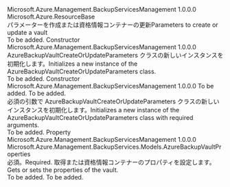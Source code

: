 <Type Name="AzureBackupVaultCreateOrUpdateParameters" FullName="Microsoft.Azure.Management.BackupServices.Models.AzureBackupVaultCreateOrUpdateParameters">
  <TypeSignature Language="C#" Value="public class AzureBackupVaultCreateOrUpdateParameters : Microsoft.Azure.ResourceBase" />
  <TypeSignature Language="ILAsm" Value=".class public auto ansi beforefieldinit AzureBackupVaultCreateOrUpdateParameters extends Microsoft.Azure.ResourceBase" />
  <TypeSignature Language="DocId" Value="T:Microsoft.Azure.Management.BackupServices.Models.AzureBackupVaultCreateOrUpdateParameters" />
  <TypeSignature Language="VB.NET" Value="Public Class AzureBackupVaultCreateOrUpdateParameters&#xA;Inherits ResourceBase" />
  <TypeSignature Language="F#" Value="type AzureBackupVaultCreateOrUpdateParameters = class&#xA;    inherit ResourceBase" />
  <AssemblyInfo>
    <AssemblyName>Microsoft.Azure.Management.BackupServicesManagement</AssemblyName>
    <AssemblyVersion>1.0.0.0</AssemblyVersion>
  </AssemblyInfo>
  <Base>
    <BaseTypeName>Microsoft.Azure.ResourceBase</BaseTypeName>
  </Base>
  <Interfaces />
  <Docs>
    <summary>
            <span data-ttu-id="34f31-101">パラメーターを作成または資格情報コンテナーの更新</span><span class="sxs-lookup"><span data-stu-id="34f31-101">Parameters to create or update a vault</span></span>
            </summary>
    <remarks>To be added.</remarks>
  </Docs>
  <Members>
    <Member MemberName=".ctor">
      <MemberSignature Language="C#" Value="public AzureBackupVaultCreateOrUpdateParameters ();" />
      <MemberSignature Language="ILAsm" Value=".method public hidebysig specialname rtspecialname instance void .ctor() cil managed" />
      <MemberSignature Language="DocId" Value="M:Microsoft.Azure.Management.BackupServices.Models.AzureBackupVaultCreateOrUpdateParameters.#ctor" />
      <MemberSignature Language="VB.NET" Value="Public Sub New ()" />
      <MemberType>Constructor</MemberType>
      <AssemblyInfo>
        <AssemblyName>Microsoft.Azure.Management.BackupServicesManagement</AssemblyName>
        <AssemblyVersion>1.0.0.0</AssemblyVersion>
      </AssemblyInfo>
      <Parameters />
      <Docs>
        <summary>
            <span data-ttu-id="34f31-102">AzureBackupVaultCreateOrUpdateParameters クラスの新しいインスタンスを初期化します。</span><span class="sxs-lookup"><span data-stu-id="34f31-102">Initializes a new instance of the AzureBackupVaultCreateOrUpdateParameters class.</span></span>
            </summary>
        <remarks>To be added.</remarks>
      </Docs>
    </Member>
    <Member MemberName=".ctor">
      <MemberSignature Language="C#" Value="public AzureBackupVaultCreateOrUpdateParameters (Microsoft.Azure.Management.BackupServices.Models.AzureBackupVaultProperties properties, string location);" />
      <MemberSignature Language="ILAsm" Value=".method public hidebysig specialname rtspecialname instance void .ctor(class Microsoft.Azure.Management.BackupServices.Models.AzureBackupVaultProperties properties, string location) cil managed" />
      <MemberSignature Language="DocId" Value="M:Microsoft.Azure.Management.BackupServices.Models.AzureBackupVaultCreateOrUpdateParameters.#ctor(Microsoft.Azure.Management.BackupServices.Models.AzureBackupVaultProperties,System.String)" />
      <MemberSignature Language="VB.NET" Value="Public Sub New (properties As AzureBackupVaultProperties, location As String)" />
      <MemberSignature Language="F#" Value="new Microsoft.Azure.Management.BackupServices.Models.AzureBackupVaultCreateOrUpdateParameters : Microsoft.Azure.Management.BackupServices.Models.AzureBackupVaultProperties * string -&gt; Microsoft.Azure.Management.BackupServices.Models.AzureBackupVaultCreateOrUpdateParameters" Usage="new Microsoft.Azure.Management.BackupServices.Models.AzureBackupVaultCreateOrUpdateParameters (properties, location)" />
      <MemberType>Constructor</MemberType>
      <AssemblyInfo>
        <AssemblyName>Microsoft.Azure.Management.BackupServicesManagement</AssemblyName>
        <AssemblyVersion>1.0.0.0</AssemblyVersion>
      </AssemblyInfo>
      <Parameters>
        <Parameter Name="properties" Type="Microsoft.Azure.Management.BackupServices.Models.AzureBackupVaultProperties" />
        <Parameter Name="location" Type="System.String" />
      </Parameters>
      <Docs>
        <param name="properties">To be added.</param>
        <param name="location">To be added.</param>
        <summary>
            <span data-ttu-id="34f31-103">必須の引数で AzureBackupVaultCreateOrUpdateParameters クラスの新しいインスタンスを初期化します。</span><span class="sxs-lookup"><span data-stu-id="34f31-103">Initializes a new instance of the AzureBackupVaultCreateOrUpdateParameters class with required arguments.</span></span>
            </summary>
        <remarks>To be added.</remarks>
      </Docs>
    </Member>
    <Member MemberName="Properties">
      <MemberSignature Language="C#" Value="public Microsoft.Azure.Management.BackupServices.Models.AzureBackupVaultProperties Properties { get; set; }" />
      <MemberSignature Language="ILAsm" Value=".property instance class Microsoft.Azure.Management.BackupServices.Models.AzureBackupVaultProperties Properties" />
      <MemberSignature Language="DocId" Value="P:Microsoft.Azure.Management.BackupServices.Models.AzureBackupVaultCreateOrUpdateParameters.Properties" />
      <MemberSignature Language="VB.NET" Value="Public Property Properties As AzureBackupVaultProperties" />
      <MemberSignature Language="F#" Value="member this.Properties : Microsoft.Azure.Management.BackupServices.Models.AzureBackupVaultProperties with get, set" Usage="Microsoft.Azure.Management.BackupServices.Models.AzureBackupVaultCreateOrUpdateParameters.Properties" />
      <MemberType>Property</MemberType>
      <AssemblyInfo>
        <AssemblyName>Microsoft.Azure.Management.BackupServicesManagement</AssemblyName>
        <AssemblyVersion>1.0.0.0</AssemblyVersion>
      </AssemblyInfo>
      <ReturnValue>
        <ReturnType>Microsoft.Azure.Management.BackupServices.Models.AzureBackupVaultProperties</ReturnType>
      </ReturnValue>
      <Docs>
        <summary>
            <span data-ttu-id="34f31-104">必須。</span><span class="sxs-lookup"><span data-stu-id="34f31-104">Required.</span></span> <span data-ttu-id="34f31-105">取得または資格情報コンテナーのプロパティを設定します。</span><span class="sxs-lookup"><span data-stu-id="34f31-105">Gets or sets the properties of the vault.</span></span>
            </summary>
        <value>To be added.</value>
        <remarks>To be added.</remarks>
      </Docs>
    </Member>
  </Members>
</Type>